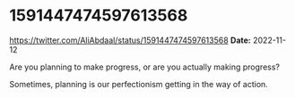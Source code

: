 # 1591447474597613568
https://twitter.com/AliAbdaal/status/1591447474597613568
**Date:** 2022-11-12

Are you planning to make progress, or are you actually making progress? 

Sometimes, planning is our perfectionism getting in the way of action.
